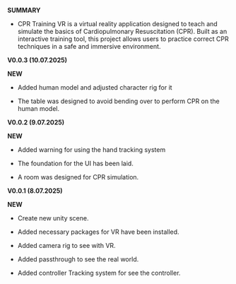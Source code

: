 **SUMMARY**

- CPR Training VR is a virtual reality application designed to teach and simulate the basics of Cardiopulmonary Resuscitation (CPR). Built as an interactive training tool, this project allows users to practice correct CPR techniques in a safe and immersive environment.

**V0.0.3    (10.07.2025)**

**NEW**

- Added human model and adjusted character rig for it

- The table was designed to avoid bending over to perform CPR on the human model.

**V0.0.2    (9.07.2025)**

**NEW**

- Added warning for using the hand tracking system

- The foundation for the UI has been laid.
  
- A room was designed for CPR simulation.

**V0.0.1		(8.07.2025)**

**NEW**

- Create new unity scene.

- Added necessary packages for VR have been installed.

- Added camera rig to see with VR.

- Added passthrough to see the real world.

- Added controller Tracking system for see the controller.
